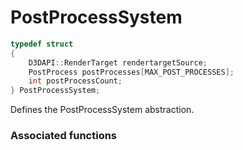 # PostProcessSystem

```c++
typedef struct
{
	D3DAPI::RenderTarget rendertargetSource;
	PostProcess postProcesses[MAX_POST_PROCESSES];
	int postProcessCount;
} PostProcessSystem;
```

Defines the PostProcessSystem abstraction.


### Associated functions
